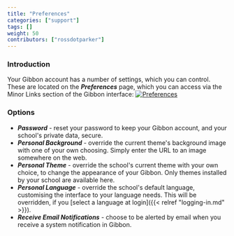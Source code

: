 ```yaml
---
title: "Preferences"
categories: ["support"]
tags: []
weight: 50
contributors: ["rossdotparker"]
---
```


### Introduction

Your Gibbon account has a number of settings, which you can control. These are located on the ___Preferences___ page, which you can access via the Minor Links section of the Gibbon interface: [![Preferences](https://gibbonedu.org/wp-content/uploads/2015/08/Preferences-1024x339.png)](https://gibbonedu.org/wp-content/uploads/2015/08/Preferences.png)

### Options

*   ___Password___ - reset your password to keep your Gibbon account, and your school's private data, secure.
*   ___Personal Background___ - override the current theme's background image with one of your own choosing. Simply enter the URL to an image somewhere on the web.
*   ___Personal Theme___ - override the school's current theme with your own choice, to change the appearance of your Gibbon. Only themes installed by your school are available here.
*   ___Personal Language___ - override the school's default language, customising the interface to your language needs. This will be overridden, if you [select a language at login]({{< relref "logging-in.md" >}}).
*   ___Receive Email Notifications___ - choose to be alerted by email when you receive a system notification in Gibbon.
